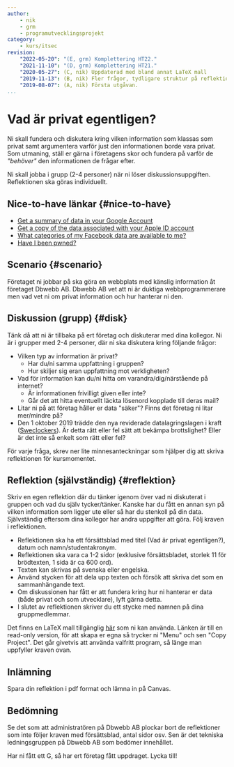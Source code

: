 ```yaml
---
author:
    - nik
    - grm
    - programutvecklingsprojekt
category:
    - kurs/itsec
revision:
    "2022-05-20": "(E, grm) Komplettering HT22."
    "2021-11-10": "(D, grm) Komplettering HT21."
    "2020-05-27": (C, nik) Uppdaterad med bland annat LaTeX mall
    "2019-11-13": (B, nik) Fler frågor, tydligare struktur på reflektion.
    "2019-08-07": (A, nik) Första utgåvan.
...
```

Vad är privat egentligen?
===================================

Ni skall fundera och diskutera kring vilken information som klassas som privat samt argumentera varför just den informationen borde vara privat. Som utmaning, ställ er gärna i företagens skor och fundera på varför de *"behöver"* den informationen de frågar efter.

Ni skall jobba i grupp (2-4 personer) när ni löser diskussionsuppgiften. Reflektionen ska göras individuellt.

Nice-to-have länkar {#nice-to-have}
-----------------------

* [Get a summary of data in your Google Account](https://support.google.com/accounts/answer/162744)
* [Get a copy of the data associated with your Apple ID account](https://support.apple.com/en-us/HT208502)
* [What categories of my Facebook data are available to me?](https://www.facebook.com/help/930396167085762)
* [Have I been pwned?](https://haveibeenpwned.com/)


Scenario {#scenario}
-----------------------

Företaget ni jobbar på ska göra en webbplats med känslig information åt företaget Dbwebb AB. Dbwebb AB vet att ni är duktiga webbprogrammerare men vad vet ni om privat information och hur hanterar ni den.


Diskussion (grupp) {#disk}
-----------------------

Tänk då att ni är tillbaka på ert företag och diskuterar med dina kollegor. Ni är i grupper med 2-4 personer,  där ni ska diskutera kring följande frågor:

* Vilken typ av information är privat?
    * Har du/ni samma uppfattning i gruppen?
    * Hur skiljer sig eran uppfattning mot verkligheten?
* Vad för information kan du/ni hitta om varandra/dig/närstående på internet?
    * Är informationen frivilligt given eller inte?
    * Går det att hitta eventuellt läckta lösenord kopplade till deras mail?
* Litar ni på att företag håller er data "säker"? Finns det företag ni litar mer/mindre på?
* Den 1 oktober 2019 trädde den nya reviderade datalagringslagen i kraft ([Sweclockers](https://www.sweclockers.com/nyhet/28415-regeringen-presenterar-forsta-steg-mot-utokad-dataavlasning)). Är detta rätt eller fel sätt att bekämpa brottslighet? Eller är det inte så enkelt som rätt eller fel?

För varje fråga, skrev ner lite minnesanteckningar som hjälper dig att skriva reflektionen för kursmomentet.


Reflektion (självständig) {#reflektion}
-----------------------

Skriv en egen reflektion där du tänker igenom över vad ni diskuterat i gruppen och vad du själv tycker/tänker. Kanske har du fått en annan syn på vilken information som ligger ute eller så har du stenkoll på din data. Självständig eftersom dina kollegor har andra uppgifter att göra. Följ kraven i reflektionen.

- Reflektionen ska ha ett försättsblad med titel (Vad är privat egentligen?), datum och namn/studentakronym.
- Reflektionen ska vara ca 1-2 sidor (exklusive försättsbladet, storlek 11 för brödtexten, 1 sida är ca 600 ord).
- Texten kan skrivas på svenska eller engelska.
- Använd stycken för att dela upp texten och försök att skriva det som en sammanhängande text.
- Om diskussionen har fått er att fundera kring hur ni hanterar er data (både privat och som utvecklare), lyft gärna detta.
- I slutet av reflektionen skriver du ett stycke med namnen på dina gruppmedlemmar.

Det finns en LaTeX mall tillgänglig [här](https://www.overleaf.com/read/qfdtffsgbspf) som ni kan använda. Länken är till en read-only version, för att skapa er egna så trycker ni "Menu" och sen "Copy Project". Det går givetvis att använda valfritt program, så länge man uppfyller kraven ovan.


<!-- Publicera {#publicera}
-----------------------

Spara din reflektion som `me/kmom02/reflektion.pdf` och kör på!

```bash
# Flytta till kurskatalogen
$ dbwebb publish kmom02
```-->

Inlämning
-----------------------

Spara din reflektion i pdf format och lämna in på Canvas.


Bedömning
-----------------------

Se det som att administratören på Dbwebb AB plockar bort de reflektioner som inte följer kraven med försättsblad, antal sidor osv. Sen är det tekniska ledningsgruppen på Dbwebb AB som bedömer innehållet.

Har ni fått ett G, så har ert företag fått uppdraget. Lycka till!
